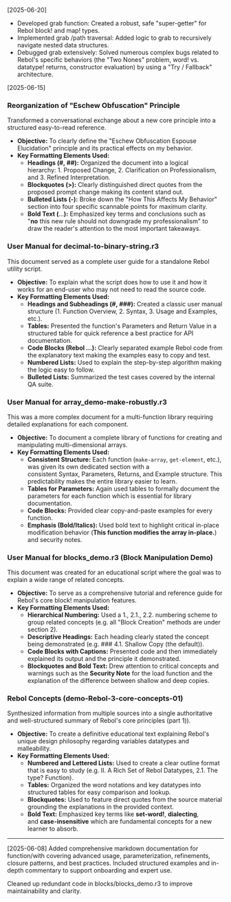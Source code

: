 [2025-06-20]

- Developed grab function: Created a robust, safe "super-getter" for Rebol block! and map! types.
- Implemented grab /path traversal: Added logic to grab to recursively navigate nested data structures.
- Debugged grab extensively: Solved numerous complex bugs related to Rebol's specific behaviors (the "Two Nones" problem, word! vs. datatype! returns, constructor evaluation) by using a "Try / Fallback" architecture.

[2025-06-15]

### Reorganization of "Eschew Obfuscation" Principle
Transformed a conversational exchange about a new core principle into a structured easy-to-read reference.
- **Objective:** To clearly define the "Eschew Obfuscation Espouse Elucidation" principle and its practical effects on my behavior.
- **Key Formatting Elements Used:**
    - **Headings (#, ##):** Organized the document into a logical hierarchy: 1. Proposed Change, 2. Clarification on Professionalism, and 3. Refined Interpretation.
    - **Blockquotes (>):** Clearly distinguished direct quotes from the proposed prompt change making its content stand out.
    - **Bulleted Lists (-):** Broke down the "How This Affects My Behavior" section into four specific scannable points for maximum clarity.
    - **Bold Text (**...**):** Emphasized key terms and conclusions such as "**no** this new rule should not downgrade my professionalism" to draw the reader's attention to the most important takeaways.
### User Manual for decimal-to-binary-string.r3
This document served as a complete user guide for a standalone Rebol utility script.
- **Objective:** To explain what the script does how to use it and how it works for an end-user who may not need to read the source code.
- **Key Formatting Elements Used:**
    - **Headings and Subheadings (#, ###):** Created a classic user manual structure (1. Function Overview, 2. Syntax, 3. Usage and Examples, etc.).
    - **Tables:** Presented the function's Parameters and Return Value in a structured table for quick reference a best practice for API documentation.
    - **Code Blocks (Rebol ...):** Clearly separated example Rebol code from the explanatory text making the examples easy to copy and test.
    - **Numbered Lists:** Used to explain the step-by-step algorithm making the logic easy to follow.
    - **Bulleted Lists:** Summarized the test cases covered by the internal QA suite.
### User Manual for array_demo-make-robustly.r3
This was a more complex document for a multi-function library requiring detailed explanations for each component.
- **Objective:** To document a complete library of functions for creating and manipulating multi-dimensional arrays.
- **Key Formatting Elements Used:**
    - **Consistent Structure:** Each function (`make-array`, `get-element`, etc.), was given its own dedicated section with a consistent Syntax, Parameters, Returns, and Example structure. This predictability makes the entire library easier to learn.
    - **Tables for Parameters:** Again used tables to formally document the parameters for each function which is essential for library documentation.
    - **Code Blocks:** Provided clear copy-and-paste examples for every function.
    - **Emphasis (Bold/Italics):** Used bold text to highlight critical in-place modification behavior (**This function modifies the array in-place.**) and security notes.
### User Manual for blocks_demo.r3 (Block Manipulation Demo)
This document was created for an educational script where the goal was to explain a wide range of related concepts.
- **Objective:** To serve as a comprehensive tutorial and reference guide for Rebol's core block! manipulation features.
- **Key Formatting Elements Used:**
    - **Hierarchical Numbering:** Used a 1., 2.1., 2.2. numbering scheme to group related concepts (e.g. all "Block Creation" methods are under section 2).
    - **Descriptive Headings:** Each heading clearly stated the concept being demonstrated (e.g. ### 4.1. Shallow Copy (the default)).
    - **Code Blocks with Captions:** Presented code and then immediately explained its output and the principle it demonstrated.
    - **Blockquotes and Bold Text:** Drew attention to critical concepts and warnings such as the **Security Note** for the load function and the explanation of the difference between shallow and deep copies.
### Rebol Concepts (demo-Rebol-3-core-concepts-01)
Synthesized information from multiple sources into a single authoritative and well-structured summary of Rebol's core principles (part 1)).
- **Objective:** To create a definitive educational text explaining Rebol's unique design philosophy regarding variables datatypes and malleability.
- **Key Formatting Elements Used:**
    - **Numbered and Lettered Lists:** Used to create a clear outline format that is easy to study (e.g. II. A Rich Set of Rebol Datatypes, 2.1. The type? Function).
    - **Tables:** Organized the word notations and key datatypes into structured tables for easy comparison and lookup.
    - **Blockquotes:** Used to feature direct quotes from the source material grounding the explanations in the provided context.
    - **Bold Text:** Emphasized key terms like **set-word!**, **dialecting**, and **case-insensitive** which are fundamental concepts for a new learner to absorb.

---

[2025-06-08]
Added comprehensive markdown documentation for function/with covering advanced usage, parameterization, refinements, closure patterns, and best practices. Included structured examples and in-depth commentary to support onboarding and expert use.

Cleaned up redundant code in blocks/blocks_demo.r3 to improve maintainability and clarity.
